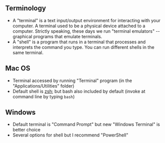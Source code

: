 

## Terminology

* A "terminal" is a text input/output environment for interacting with your computer. A terminal used to be a physical device attached to a computer. Strictly speaking, these days we run "terminal emulators" -- graphical programs that emulate terminals.
* A "shell" is a program that runs in a terminal that processes and interprets the command you type. You can run different shells in the same terminal.


## Mac OS

* Terminal accessed by running "Terminal" program (in the "Applications/Utilities" folder)
* Default shell is [zsh](https://www.zsh.org/); but bash also included by default (invoke at command line by typing `bash`)

## Windows

* Default terminal is "Command Prompt" but new "Windows Terminal" is better choice
* Several options for shell but I recommend "PowerShell"